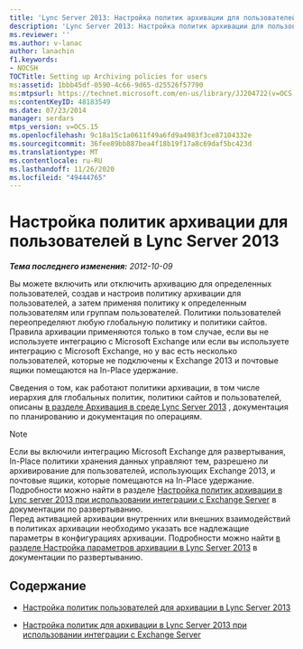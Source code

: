 ```yaml
---
title: 'Lync Server 2013: Настройка политик архивации для пользователей'
description: 'Lync Server 2013: Настройка политик архивации для пользователей.'
ms.reviewer: ''
ms.author: v-lanac
author: lanachin
f1.keywords:
- NOCSH
TOCTitle: Setting up Archiving policies for users
ms:assetid: 1bbb45df-0590-4c66-9d65-d25526f57790
ms:mtpsurl: https://technet.microsoft.com/en-us/library/JJ204722(v=OCS.15)
ms:contentKeyID: 48183549
ms.date: 07/23/2014
manager: serdars
mtps_version: v=OCS.15
ms.openlocfilehash: 9c18a15c1a0611f49a6fd9a4983f3ce87104332e
ms.sourcegitcommit: 36fee89bb887bea4f18b19f17a8c69daf5bc423d
ms.translationtype: MT
ms.contentlocale: ru-RU
ms.lasthandoff: 11/26/2020
ms.locfileid: "49444765"
---
```

# <a name="setting-up-archiving-policies-for-users-in-lync-server-2013"></a>Настройка политик архивации для пользователей в Lync Server 2013

<div data-xmlns="http://www.w3.org/1999/xhtml">

<div class="topic" data-xmlns="http://www.w3.org/1999/xhtml" data-msxsl="urn:schemas-microsoft-com:xslt" data-cs="https://msdn.microsoft.com/">

<div data-asp="https://msdn2.microsoft.com/asp">



</div>

<div id="mainSection">

<div id="mainBody">

<span> </span>

_**Тема последнего изменения:** 2012-10-09_

Вы можете включить или отключить архивацию для определенных пользователей, создав и настроив политику архивации для пользователей, а затем применяя политику к определенным пользователям или группам пользователей. Политики пользователей переопределяют любую глобальную политику и политики сайтов. Правила архивации применяются только в том случае, если вы не используете интеграцию с Microsoft Exchange или если вы используете интеграцию с Microsoft Exchange, но у вас есть несколько пользователей, которые не подключены к Exchange 2013 и почтовые ящики помещаются на In-Place удержание.

Сведения о том, как работают политики архивации, в том числе иерархия для глобальных политик, политики сайтов и пользователей, описаны [в разделе Архивация в среде Lync Server 2013](lync-server-2013-how-archiving-works.md) , документация по планированию и документация по операциям.

<div>


> [!NOTE]  
> Если вы включили интеграцию Microsoft Exchange для развертывания, In-Place политики хранения данных управляют тем, разрешено ли архивирование для пользователей, использующих Exchange 2013, и почтовые ящики, которые помещаются на In-Place удержание. Подробности можно найти в разделе <A href="lync-server-2013-setting-up-policies-for-archiving-when-using-exchange-server-integration.md">Настройка политик архивации в Lync server 2013 при использовании интеграции с Exchange Server</A> в документации по развертыванию.<BR>Перед активацией архивации внутренних или внешних взаимодействий в политиках архивации необходимо указать все надлежащие параметры в конфигурациях архивации. Подробности можно найти <A href="lync-server-2013-configuring-archiving-options.md">в разделе Настройка параметров архивации в Lync Server 2013</A> в документации по развертыванию.



</div>

<div>

## <a name="in-this-section"></a>Содержание

  - [Настройка политик пользователей для архивации в Lync Server 2013](lync-server-2013-setting-up-user-policies-for-archiving-in-lync-server.md)

  - [Настройка политик для архивации в Lync Server 2013 при использовании интеграции с Exchange Server](lync-server-2013-setting-up-policies-for-archiving-when-using-exchange-server-integration.md)

</div>

</div>

<span> </span>

</div>

</div>

</div>


